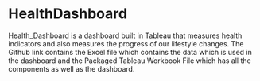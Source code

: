 # HealthDashboard
Health_Dashboard is a dashboard built in Tableau that measures health indicators and also measures the progress of our lifestyle changes.
The Github link contains the Excel file which contains the data which is used in the dashboard and the Packaged Tableau Workbook File which has all the components as well as the dashboard.
